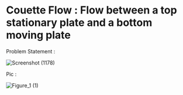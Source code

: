 # Couette Flow : Flow between a top stationary plate and a bottom moving plate

Problem Statement : 

![Screenshot (1178)](https://user-images.githubusercontent.com/68963724/120071406-d8415400-c0ac-11eb-877b-acc2ac7560fb.png)


Pic : 

![Figure_1 (1)](https://user-images.githubusercontent.com/68963724/120071279-2a35aa00-c0ac-11eb-85d2-f579e4c40d9a.png)
